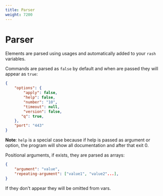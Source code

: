 ```yaml
---
title: Parser
weight: 7200
---
```


# Parser

Elements are parsed using usages and automatically added to your `rash` variables.

Commands are parsed as `false` by default and when are passed they will appear as `true`:

```json
{
    "options": {
        "apply": false,
        "help": false,
        "number": "10",
        "timeout": null,
        "version": false,
       "q": true,
    },
    "port": "443"
}
```

**Note**: `help` is a special case because if help is passed as argument or option, the program
will show all documentation and after that exit 0.

Positional arguments, if exists, they are parsed as arrays:

```json
{
    "argument": "value",
    "repeating-argument": ["value1", "value2"...],
}
```

If they don't appear they will be omitted from vars.
